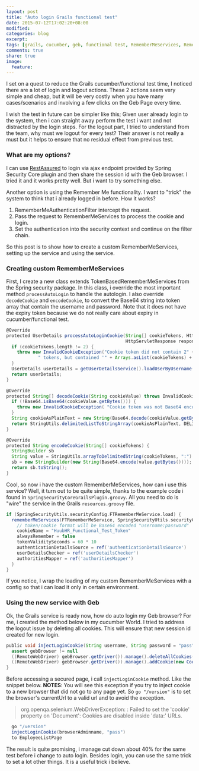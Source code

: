 ```yaml
---
layout: post
title: "Auto login Grails functional test"
date: 2015-07-12T17:02:20+08:00
modified:
categories: blog
excerpt:
tags: [grails, cucumber, geb, functional test, RememberMeServices, RememberMeAuthenticationFilter]
comments: true
share: true
image:
  feature:
---
```


I set on a quest to reduce the Grails cucumber/functional test time, I noticed there are a lot of login and logout actions.
These 2 actions seem very simple and cheap, but it will be very costly when you have many cases/scenarios and involving a few clicks on the Geb Page every time.

I wish the test in future can be simpler like this; Given user already login to the system, then i can straight away perform the test i want and not distracted by the login steps. For the logout part, I tried to understand from the team, why must we logout for every test? Their answer is not really a must but it helps to ensure that no residual effect from previous test.

### What are my options?

I can use [RestAssured](https://code.google.com/p/rest-assured/) to login via ajax endpoint provided by Spring Security Core plugin and then share the session id with the Geb browser. I tried it and it works pretty well. But i want to try something else.

Another option is using the Remember Me functionality. I want to "trick" the system to think that i already logged in before. How it works?

1. RememberMeAuthenticationFilter intercept the request.
2. Pass the request to RememberMeServices to process the cookie and login.
3. Set the authentication into the security context and continue on the filter chain.

So this post is to show how to create a custom RememberMeServices, setting up the service and using the service.

### Creating custom RememberMeServices

First, I create a new class extends TokenBasedRememberMeServices from the Spring security package. In this class, i override the most important method `processAutoLogin` to handle the autologin. I also override `decodeCookie` and `encodeCookie`, to convert the Base64 string into token array that contain the username and password.
Note that it does not have the expiry token because we do not really care about expiry in cucumber/functional test.

~~~ groovy
@Override
protected UserDetails processAutoLoginCookie(String[] cookieTokens, HttpServletRequest request,
                                             HttpServletResponse response) {
  if (cookieTokens.length != 2) {
    throw new InvalidCookieException("Cookie token did not contain 2" +
            " tokens, but contained '" + Arrays.asList(cookieTokens) + "'");
  }
  UserDetails userDetails = getUserDetailsService().loadUserByUsername(cookieTokens[0]);
  return userDetails;
}

@Override
protected String[] decodeCookie(String cookieValue) throws InvalidCookieException {
  if (!Base64.isBase64(cookieValue.getBytes())) {
    throw new InvalidCookieException( "Cookie token was not Base64 encoded; value was '" + cookieValue + "'");
  }
  String cookieAsPlainText = new String(Base64.decode(cookieValue.getBytes()));
  return StringUtils.delimitedListToStringArray(cookieAsPlainText, DELIMITER);
}

@Override
protected String encodeCookie(String[] cookieTokens) {
  StringBuilder sb
  String value = StringUtils.arrayToDelimitedString(cookieTokens, ":")
  sb = new StringBuilder(new String(Base64.encode(value.getBytes())));
  return sb.toString();
}
~~~

Cool, so now i have the custom RememberMeServices, how can i use this service? Well, it turn out to be quite simple, thanks to the example code i found in `SpringSecurityCoreGrailsPlugin.groovy`. All you need to do is "wire" the service in the Grails `resources.groovy` file.

~~~ groovy
if (SpringSecurityUtils.securityConfig.FTRememberMeService.load) {
  rememberMeServices(FTRememberMeService, SpringSecurityUtils.securityConfig.rememberMe.key, ref('userDetailsService')) {
    // token/cookie format will be Base64 encoded "username:password"
    cookieName = "HuubHR_Functional_Test_Token"
    alwaysRemember = false
    tokenValiditySeconds = 60 * 10
    authenticationDetailsSource = ref('authenticationDetailsSource')
    userDetailsChecker = ref('userDetailsChecker')
    authoritiesMapper = ref('authoritiesMapper')
  }
}
~~~

If you notice, I wrap the loading of my custom RememberMeServices with a config so that i can load it only in certain environment.

### Using the new service with Geb

Ok, the Grails service is ready now, how do auto login my Geb browser? For me, i created the method below in my cucumber World. I tried to address the logout issue by deleting all cookies. This will ensure that new session id created for new login.

~~~ groovy
public void injectLoginCookie(String username, String password = "pass") {
  assert gebBrowser != null
  ((RemoteWebDriver) gebBrowser.getDriver()).manage().deleteAllCookies()
  ((RemoteWebDriver) gebBrowser.getDriver()).manage().addCookie(new Cookie(COOKIE_NAME, encodeCookie([username, password] as String[])))
}
~~~

Before accessing a secured page, i call `injectLoginCookie` method. Like the snippet below. **NOTES**: You will see this exception if you try to inject cookie to a new browser that did not go to any page yet. So `go "/version"` is to set the browser's currentUrl to a valid url and to avoid the exception.

> org.openqa.selenium.WebDriverException: <unknown>: Failed to set the 'cookie' property on 'Document': Cookies are disabled inside 'data:' URLs.

~~~ groovy
  go "/version"
  injectLoginCookie(browserAdminname, "pass")
  to EmployeeListPage
~~~

The result is quite promising, i manage cut down about 40% for the same test before i change to auto login. Besides login, you can use the same trick to set a lot other things. It is a useful trick i believe.
